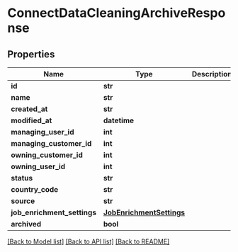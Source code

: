 # ConnectDataCleaningArchiveResponse

## Properties
Name | Type | Description | Notes
------------ | ------------- | ------------- | -------------
**id** | **str** |  | [optional] 
**name** | **str** |  | [optional] 
**created_at** | **str** |  | [optional] 
**modified_at** | **datetime** |  | [optional] 
**managing_user_id** | **int** |  | [optional] 
**managing_customer_id** | **int** |  | [optional] 
**owning_customer_id** | **int** |  | [optional] 
**owning_user_id** | **int** |  | [optional] 
**status** | **str** |  | [optional] 
**country_code** | **str** |  | [optional] 
**source** | **str** |  | [optional] 
**job_enrichment_settings** | [**JobEnrichmentSettings**](JobEnrichmentSettings.md) |  | [optional] 
**archived** | **bool** |  | [optional] 

[[Back to Model list]](../README.md#documentation-for-models) [[Back to API list]](../README.md#documentation-for-api-endpoints) [[Back to README]](../README.md)

